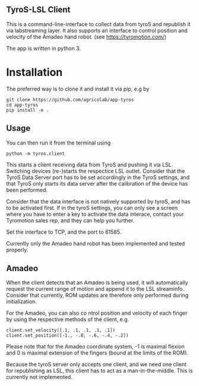 ## TyroS-LSL Client

This is a command-line-interface to collect data from tyroS and republish it 
via labstreaming layer. It also supports an interface to control position
and velocity of the Amadeo hand robot. (see https://tyromotion.com/)

The app is written in python 3.

# Installation


The preferred way is to clone it and install it via pip, e.g by 
```
git clone https://github.com/agricolab/app-tyros
cd app-tyros
pip install -e .
```

## Usage

You can then run it from the terminal using
```
python -m tyros.client
```
This starts a client receiving data from TyroS and pushing it via LSL.
Switching devices (re-)starts the respectice LSL outlet. Consider that the TyroS
Data Server port has to be set accordingly in the TyroS settings, and that 
TyroS only starts its data server after the calibration of the device has
been performed. 

Consider that the data interface is not natively supported by tyroS, and has
to be activated first. If in the tyroS settings, you can only see a screen
where you have to enter a key to activate the data interace, 
contact your Tyromotion sales rep, and they can help you further.

Set the interface to TCP, and the port to 61585.

Currently only the Amadeo hand robot has been implemented and tested properly.

## Amadeo

When the client detects that an Amadeo is being used, it will automatically 
request the current range of motion and append it to the LSL streaminfo. 
Consider that currently, ROM updates are therefore only performed during 
initialization.

For the Amadeo, you can also co ntrol position and velocity of each finger by 
using the respective methods of the client, e.g.
```
client.set_velocity([.1, .1, .1, .1, .1])
client.set_position([-1., -.8, -.6, -.4, -.2])
```
Please note that for the Amadeo coordinate system, -1 is maximal flexion and 
0 is maximal extension of the fingers (bound at the limits of the ROM).

Because the tyroS server only accepts one client, and we need one client
for republishing as LSL, this client has to act as a man-in-the-middle. 
This is currently not implemented.



